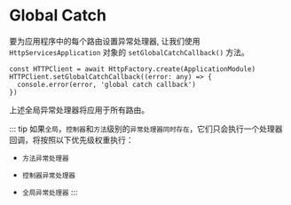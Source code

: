 # Global Catch

要为应用程序中的每个路由设置异常处理器, 让我们使用 `HttpServicesApplication` 对象的 `setGlobalCatchCallback()` 方法。

```ts{2}
const HTTPClient = await HttpFactory.create(ApplicationModule)
HTTPClient.setGlobalCatchCallback((error: any) => {
  console.error(error, 'global catch callback')
})
```

上述全局异常处理器将应用于所有路由。

::: tip
如果`全局`，`控制器`和`方法`级别的`异常处理器同时存在`，它们只会执行一个处理器回调，将按照以下优先级权重执行：  
- `方法异常处理器`
* `控制器异常处理器`
+ `全局异常处理器`
:::